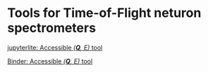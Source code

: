 # Tools for Time-of-Flight neturon spectrometers

[jupyterlite: Accessible _(**Q**, E)_ tool](https://g5t.github.io/tof-tools/lab?path=accessible.ipynb)

[Binder: Accessible _(**Q**, E)_ tool](https://mybinder.org/v2/gh/g5t/tof-tools/HEAD?urlpath=voila%2Frender%2Fcontent%2Faccessible.ipynb)

